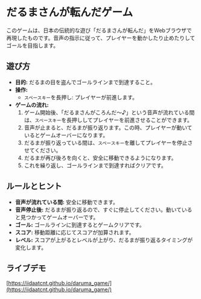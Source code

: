 # だるまさんが転んだゲーム

このゲームは、日本の伝統的な遊び「だるまさんが転んだ」をWebブラウザで再現したものです。音声の指示に従って、プレイヤーを動かしたり止めたりしてゴールを目指します。

## 遊び方

-   **目的:** だるまの目を盗んでゴールラインまで到達すること。
-   **操作:**
    -   `スペースキー`を長押し: プレイヤーが前進します。
-   **ゲームの流れ:**
    1.  ゲーム開始後、「だるまさんがころんだ〜♪」という音声が流れている間は、`スペースキー`を長押ししてプレイヤーを前進させることができます。
    2.  音声が止まると、だるまが振り返ります。この時、プレイヤーが動いているとゲームオーバーになります。
    3.  だるまが振り返っている間は、`スペースキー`を離してプレイヤーを停止させてください。
    4.  だるまが再び後ろを向くと、安全に移動できるようになります。
    5.  これを繰り返し、ゴールラインまで到達すればクリアです。

## ルールとヒント

-   **音声が流れている間:** 安全に移動できます。
-   **音声停止後:** だるまが振り返るので、すぐに停止してください。動いていると見つかってゲームオーバーです。
-   **ゴール:** ゴールラインに到達するとゲームクリアです。
-   **スコア:** 移動距離に応じてスコアが加算されます。
-   **レベル:** スコアが上がるとレベルが上がり、だるまが振り返るタイミングが変化します。

## ライブデモ

[https://iidaatcnt.github.io/daruma_game/](https://iidaatcnt.github.io/daruma_game/)
